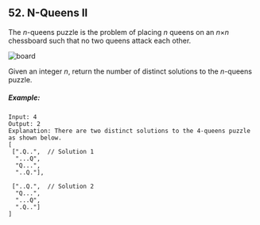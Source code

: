 ## 52. N-Queens II
The *n*-queens puzzle is the problem of placing *n* queens on an *n*×*n* chessboard such that no two queens attack each other.

![board](https://assets.leetcode.com/uploads/2018/10/12/8-queens.png)

Given an integer *n*, return the number of distinct solutions to the *n*-queens puzzle.

##### Example:
```
Input: 4
Output: 2
Explanation: There are two distinct solutions to the 4-queens puzzle as shown below.
[
 [".Q..",  // Solution 1
  "...Q",
  "Q...",
  "..Q."],

 ["..Q.",  // Solution 2
  "Q...",
  "...Q",
  ".Q.."]
]
```